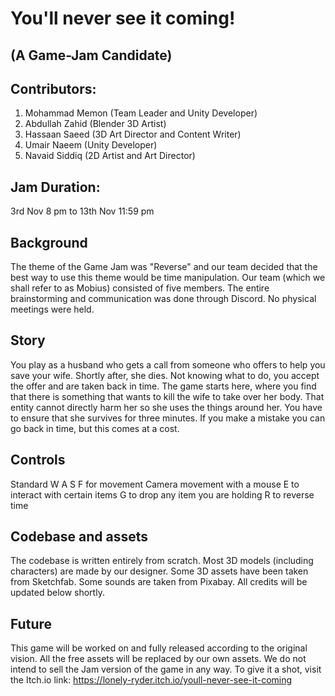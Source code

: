 # You'll never see it coming! 
## (A Game-Jam Candidate)

## Contributors:
1. Mohammad Memon (Team Leader and Unity Developer)
2. Abdullah Zahid (Blender 3D Artist)
3. Hassaan Saeed (3D Art Director and Content Writer)
4. Umair Naeem (Unity Developer)
5. Navaid Siddiq (2D Artist and Art Director)

## Jam Duration:
3rd Nov 8 pm to 13th Nov 11:59 pm

## Background

The theme of the Game Jam was "Reverse" and our team decided that the best way to use this theme would be time manipulation. 
Our team (which we shall refer to as Mobius) consisted of five members. 
The entire brainstorming and communication was done through Discord. 
No physical meetings were held.

## Story

You play as a husband who gets a call from someone who offers to help you save your wife. Shortly after, she dies. Not knowing what to do, you accept the offer and are taken back in time.
The game starts here, where you find that there is something that wants to kill the wife to take over her body. That entity cannot directly harm her so she uses the things around her. 
You have to ensure that she survives for three minutes. If you make a mistake you can go back in time, but this comes at a cost.

## Controls

Standard W A S F for movement
Camera movement with a mouse
E to interact with certain items
G to drop any item you are holding
R to reverse time

## Codebase and assets

The codebase is written entirely from scratch. Most 3D models (including characters) are made by our designer. Some 3D assets have been taken from Sketchfab. Some sounds are taken from Pixabay. All credits will be updated below shortly.

## Future

This game will be worked on and fully released according to the original vision. All the free assets will be replaced by our own assets. We do not intend to sell the Jam version of the game in any way. To give it a shot, visit the Itch.io link:
https://lonely-ryder.itch.io/youll-never-see-it-coming

